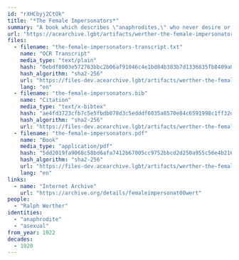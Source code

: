```yaml
---
id: "rXHCbyj2CtOk"
title: "*The Female Impersonators*"
summary: "A book which describes \"anaphrodites,\" who never desire or pursue marriage, courtship, or sex"
url: "https://acearchive.lgbt/artifacts/werther-the-female-impersonators"
files:
  - filename: "the-female-impersonators-transcript.txt"
    name: "OCR Transcript"
    media_type: "text/plain"
    hash: "0ebdf8003e572763bbc2b06af91046c4e1bd84b383b7d1336835fb8409a0a404"
    hash_algorithm: "sha2-256"
    url: "https://files-dev.acearchive.lgbt/artifacts/werther-the-female-impersonators/the-female-impersonators-transcript.txt"
    lang: "en"
  - filename: "the-female-impersonators.bib"
    name: "Citation"
    media_type: "text/x-bibtex"
    hash: "ae4fd3723cfb7c5e5fbdb078d3c5edddf6035a8570e84c6591998c1ff32d2c67"
    hash_algorithm: "sha2-256"
    url: "https://files-dev.acearchive.lgbt/artifacts/werther-the-female-impersonators/the-female-impersonators.bib"
  - filename: "the-female-impersonators.pdf"
    name: "Book"
    media_type: "application/pdf"
    hash: "5dd2019fa9068c58bd6afa7412b67005cc9752bbcd2d250a955c56e4b216ef5c"
    hash_algorithm: "sha2-256"
    url: "https://files-dev.acearchive.lgbt/artifacts/werther-the-female-impersonators/the-female-impersonators.pdf"
    lang: "en"
links:
  - name: "Internet Archive"
    url: "https://archive.org/details/femaleimpersonat00wert"
people:
  - "Ralph Werther"
identities:
  - "anaphrodite"
  - "asexual"
from_year: 1922
decades:
  - 1920
---
```

